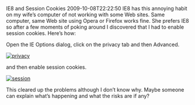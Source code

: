 IE8 and Session Cookies
2009-10-08T22:22:50
IE8 has this annoying habit on my wife’s computer of not working with some Web sites. Same computer, same Web site using Opera or Firefox works fine. She prefers IE8 so after a few moments of poking around I discovered that I had to enable session cookies. Here’s how:

Open the IE Options dialog, click on the privacy tab and then Advanced.

[![privacy](/content/images/blog/IE8andSessionCookies_FF7D/privacy_thumb.png)](/content/images/blog/IE8andSessionCookies_FF7D/privacy.png)

and then enable session cookies.

[![session](/content/images/blog/IE8andSessionCookies_FF7D/session_thumb.png)](/content/images/blog/IE8andSessionCookies_FF7D/session.png)

This cleared up the problems although I don’t know why. Maybe someone can explain what’s happening and what the risks are if any?

